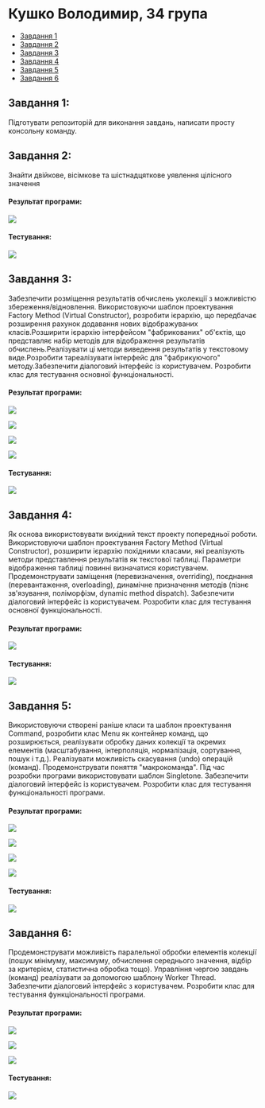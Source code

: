 # Кушко Володимир, 34 група 
+ [Завдання 1](#Завдання01)
+ [Завдання 2](#Завдання02)
+ [Завдання 3](#Завдання03)
+ [Завдання 4](#Завдання04)
+ [Завдання 5](#Завдання05)
+ [Завдання 6](#Завдання06)

## Завдання 1:
Підготувати репозиторій для виконання завдань, написати просту консольну команду.

## Завдання 2:

Знайти двійкове, вісімкове та шістнадцяткове уявлення цілісного значення

#### Результат програми:

![](https://github.com/Ururuuuuuuuuuuuuuuuuuuuuuu/34group_KushkoV/blob/main/task_02/Images/image.png)

#### Тестування:

![](https://github.com/Ururuuuuuuuuuuuuuuuuuuuuuu/34group_KushkoV/blob/main/task_02/Images/image%201.png)

## Завдання 3:

Забезпечити розміщення результатів обчислень уколекції з можливістю збереження/відновлення. Використовуючи шаблон проектування Factory Method (Virtual Constructor), розробити ієрархію, що передбачає розширення рахунок додавання нових відображуваних класів.Розширити ієрархію інтерфейсом "фабрикованих" об'єктів, що представляє набір методів для відображення результатів обчислень.Реалізувати ці методи виведення результатів у текстовому виде.Розробити тареалізувати інтерфейс для "фабрикуючого" методу.Забезпечити діалоговий інтерфейс із користувачем. Розробити клас для тестування основної функціональності.

#### Результат програми:

![](https://github.com/Ururuuuuuuuuuuuuuuuuuuuuuu/34group_KushkoV/blob/main/task_03/Images/image1.png)

![](https://github.com/Ururuuuuuuuuuuuuuuuuuuuuuu/34group_KushkoV/blob/main/task_03/Images/image%202.png)

![](https://github.com/Ururuuuuuuuuuuuuuuuuuuuuuu/34group_KushkoV/blob/main/task_03/Images/image%203.png)

![](https://github.com/Ururuuuuuuuuuuuuuuuuuuuuuu/34group_KushkoV/blob/main/task_03/Images/image%204.png)

#### Тестування:

![](https://github.com/Ururuuuuuuuuuuuuuuuuuuuuuu/34group_KushkoV/blob/main/task_03/Images/image.png)

## Завдання 4:

Як основа використовувати вихідний текст проекту попередньої роботи. Використовуючи шаблон проектування Factory Method (Virtual Constructor), розширити ієрархію похідними класами, які реалізують методи представлення результатів як текстової таблиці. Параметри відображення таблиці повинні визначатися користувачем. Продемонструвати заміщення (перевизначення, overriding), поєднання (перевантаження, overloading), динамічне призначення методів (пізнє зв'язування, поліморфізм, dynamic method dispatch). Забезпечити діалоговий інтерфейс із користувачем. Розробити клас для тестування основної функціональності.

#### Результат програми:

![](https://github.com/Ururuuuuuuuuuuuuuuuuuuuuuu/34group_KushkoV/blob/main/task_04/Images/image.png)

#### Тестування:

![](https://github.com/Ururuuuuuuuuuuuuuuuuuuuuuu/34group_KushkoV/blob/main/task_04/Images/image%201.png)

## Завдання 5:

Використовуючи створені раніше класи та шаблон проектування Command, розробити клас Menu як контейнер команд, що розширюється, реалізувати обробку даних колекції та окремих елементів (масштабування, інтерполяція, нормалізація, сортування, пошук і т.д.). Реалізувати можливість скасування (undo) операцій (команд). Продемонструвати поняття "макрокоманда". Під час розробки програми використовувати шаблон Singletone. Забезпечити діалоговий інтерфейс із користувачем. Розробити клас для тестування функціональності програми.

#### Результат програми:

![](https://github.com/Ururuuuuuuuuuuuuuuuuuuuuuu/34group_KushkoV/blob/main/task_05/Images/image1.png)

![](https://github.com/Ururuuuuuuuuuuuuuuuuuuuuuu/34group_KushkoV/blob/main/task_05/Images/image%202.png)

![](https://github.com/Ururuuuuuuuuuuuuuuuuuuuuuu/34group_KushkoV/blob/main/task_05/Images/image%203.png)

![](https://github.com/Ururuuuuuuuuuuuuuuuuuuuuuu/34group_KushkoV/blob/main/task_05/Images/image%204.png)
#### Тестування:

![](https://github.com/Ururuuuuuuuuuuuuuuuuuuuuuu/34group_KushkoV/blob/main/task_05/Images/image.png)

## Завдання 6:

Продемонструвати можливість паралельної обробки елементів колекції (пошук мінімуму, максимуму, обчислення середнього значення, відбір за критерієм, статистична обробка тощо). Управління чергою завдань (команд) реалізувати за допомогою шаблону Worker Thread. Забезпечити діалоговий інтерфейс з користувачем. Розробити клас для тестування функціональності програми.

#### Результат програми:

![](https://github.com/Ururuuuuuuuuuuuuuuuuuuuuuu/34group_KushkoV/blob/main/task_06/Images/image%202.png)

![](https://github.com/Ururuuuuuuuuuuuuuuuuuuuuuu/34group_KushkoV/blob/main/task_06/Images/image%201.png)

![](https://github.com/Ururuuuuuuuuuuuuuuuuuuuuuu/34group_KushkoV/blob/main/task_06/Images/image.png)

#### Тестування:

![](https://github.com/Ururuuuuuuuuuuuuuuuuuuuuuu/34group_KushkoV/blob/main/task_06/Images/image%203.png)